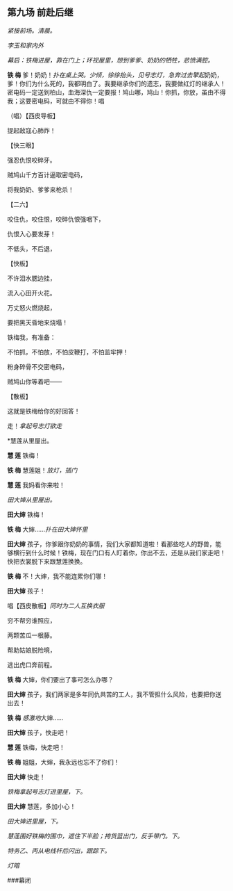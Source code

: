 ## 第九场 前赴后继

*紧接前场。清晨。* 

*李玉和家内外*

*幕启：铁梅进屋，靠在门上；环视屋里，想到爹爹、奶奶的牺牲，悲愤满腔。*


**铁 梅** 爹！奶奶！*扑在桌上哭。少倾，徐徐抬头，见号志灯，急奔过去擎起*奶奶，爹！你们为什么死的，我都明白了。我要继承你们的遗志，我要做红灯的继承人！密电码一定送到柏山，血海深仇一定要报！鸠山哪，鸠山！你抓，你放，虽由不得我；这要密电码，可就由不得你！唱

（唱）【西皮导板】

提起敌寇心肺炸！

【快三眼】

强忍仇恨咬碎牙。

贼鸠山千方百计逼取密电码，

将我奶奶、爹爹来枪杀！

【二六】

咬住仇，咬住恨，咬碎仇恨强咽下，

仇恨入心要发芽！

不低头，不后退，

【快板】

不许泪水腮边挂，

流入心田开火花。

万丈怒火燃烧起，

要把黑天昏地来烧塌！

铁梅我，有准备：

不怕抓，不怕放，不怕皮鞭打，不怕监牢押！

粉身碎骨不交密电码，

贼鸠山你等着吧——

【散板】

这就是铁梅给你的好回答！

走！*拿起号志灯欲走*

*慧莲从里屋出。

**慧 莲** 铁梅！

**铁 梅** 慧莲姐！*放灯，插门*

**慧 莲** 我妈看你来啦！

*田大婶从里屋出。*

**田大婶** 铁梅！

**铁 梅** 大婶……*扑在田大婶怀里*

**田大婶** 孩子，你爹跟你奶奶的事情，我们大家都知道啦！看那些吃人的野兽，能够横行到什么时候！铁梅，现在门口有人盯着你，你出不去，还是从我们家走吧！快把衣裳脱下来跟慧莲换换。

**铁 梅** 不！大婶，我不能连累你们哪！

**田大婶** 孩子！

唱【西皮散板】*同时为二人互换衣服*

穷不帮穷谁照应，

两颗苦瓜一根藤。

帮助姑娘脱险境，

逃出虎口奔前程。

**铁 梅** 大婶，你们要出了事可怎么办哪？

**田大婶** 孩子，我们两家是多年同仇共苦的工人，我不管担什么风险，也要把你送出去！

**铁 梅** *感激地*大婶……

**田大婶** 孩子，快走吧！

**慧 莲** 铁梅，快走吧！

**铁 梅** 姐姐，大婶，我永远也忘不了你们！

**田大婶** 快走！

*铁梅拿起号志灯进里屋，下。*

**田大婶** 慧莲，多加小心！

*田大婶进里屋，下。*

*慧莲围好铁梅的围巾，遮住下半脸；挎货篮出门，反手带门。下。*

*特务乙、丙从电线杆后闪出，跟踪下。*

*灯暗*

###幕闭
